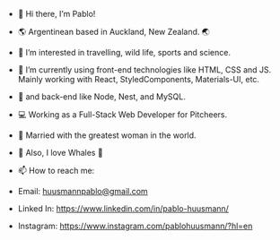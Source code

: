- 👋 Hi there, I’m Pablo!
- 🌎 Argentinean based in Auckland, New Zealand. 🌏
- 👀 I’m interested in travelling, wild life, sports and science.
- 🌱 I’m currently using front-end technologies like HTML, CSS and JS. Mainly working with React, StyledComponents, Materials-UI, etc.
- 🌱 and back-end like Node, Nest, and MySQL.
- 💻 Working as a Full-Stack Web Developer for Pitcheers.
- 💞️ Married with the greatest woman in the world.
- 🐳 Also, I love Whales 🐋

- 📫 How to reach me: 
- Email: 		huusmannpablo@gmail.com
- Linked In: 	https://www.linkedin.com/in/pablo-huusmann/
- Instagram: 	https://www.instagram.com/pablohuusmann/?hl=en 

<!---
HuusmannPablo/HuusmannPablo is a ✨ special ✨ repository because its `README.md` (this file) appears on your GitHub profile.
You can click the Preview link to take a look at your changes.
--->
